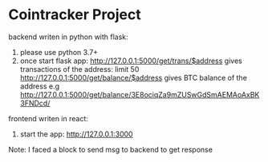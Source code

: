 # Cointracker Project

backend writen in python with flask:
1. please use python 3.7+
2. once start flask app: http://127.0.0.1:5000/get/trans/$address 
                            gives transactions of the address: limit 50
                         http://127.0.0.1:5000/get/balance/$address
                            gives BTC balance of the address
                         e.g http://127.0.0.1:5000/get/balance/3E8ociqZa9mZUSwGdSmAEMAoAxBK3FNDcd/

frontend writen in react:
1. start the app:  http://127.0.0.1:3000

Note: I faced a block to send msg to backend to get response

